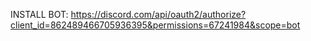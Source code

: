 INSTALL BOT: https://discord.com/api/oauth2/authorize?client_id=862489466705936395&permissions=67241984&scope=bot